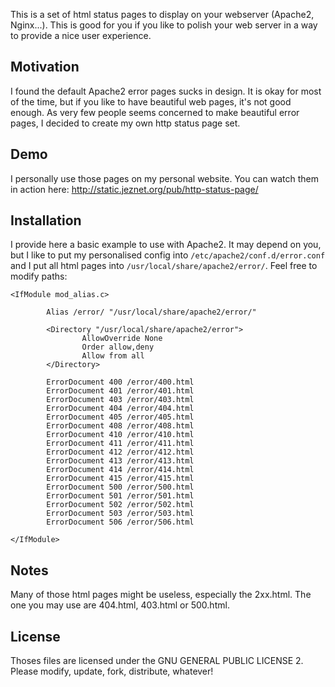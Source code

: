 This is a set of html status pages to display on your webserver (Apache2, Nginx...). This is good for you if you like to polish your web server in a way to provide a nice user experience.


## Motivation

I found the default Apache2 error pages sucks in design. It is okay for most of the time, but if you like to have beautiful web pages, it's not good enough. As very few people seems concerned to make beautiful error pages, I decided to create my own http status page set.

## Demo

I personally use those pages on my personal website. You can watch them in action here: http://static.jeznet.org/pub/http-status-page/

## Installation

I provide here a basic example to use with Apache2. It may depend on you, but I like to put my personalised config into `/etc/apache2/conf.d/error.conf` and I put all html pages into `/usr/local/share/apache2/error/`. Feel free to modify paths:

```
<IfModule mod_alias.c>

        Alias /error/ "/usr/local/share/apache2/error/"

        <Directory "/usr/local/share/apache2/error">
                AllowOverride None
                Order allow,deny
                Allow from all
        </Directory>

        ErrorDocument 400 /error/400.html
        ErrorDocument 401 /error/401.html
        ErrorDocument 403 /error/403.html
        ErrorDocument 404 /error/404.html
        ErrorDocument 405 /error/405.html
        ErrorDocument 408 /error/408.html
        ErrorDocument 410 /error/410.html
        ErrorDocument 411 /error/411.html
        ErrorDocument 412 /error/412.html
        ErrorDocument 413 /error/413.html
        ErrorDocument 414 /error/414.html
        ErrorDocument 415 /error/415.html
        ErrorDocument 500 /error/500.html
        ErrorDocument 501 /error/501.html
        ErrorDocument 502 /error/502.html
        ErrorDocument 503 /error/503.html
        ErrorDocument 506 /error/506.html
        
</IfModule>
```

## Notes

Many of those html pages might be useless, especially the 2xx.html. The one you may use are 404.html, 403.html or 500.html. 

## License

Thoses files are licensed under the GNU GENERAL PUBLIC LICENSE 2. Please modify, update, fork, distribute, whatever!
